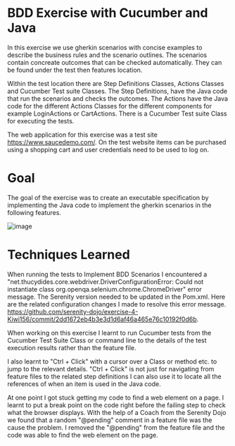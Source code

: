 # BDD Exercise with Cucumber and Java

In this exercise we use gherkin scenarios with concise examples to describe the business rules and the scenario outlines. The scenarios contain concreate outcomes that can be checked automatically. They can be found under the test then features location. 

Within the test location there are Step Definitions Classes, Actions Classes and Cucumber Test suite Classes. The Step Definitions, have the Java code that run the scenarios and checks the outcomes. The Actions have the Java code for the different Actions Classes for the different components for example LoginActions or CartActions. There is a Cucumber Test suite Class for executing the tests. 

The web application for this exercise was a test site https://www.saucedemo.com/. On the test website items can be purchased using a shopping cart and user credentials need to be used to log on.   

# Goal 

The goal of the exercise was to create an executable specification by implementing the Java code to implement the gherkin scenarios in the following features.

![image](https://github.com/serenity-dojo/exercise-4-Kiwi156/assets/73317499/be4d7e8e-b26b-417b-9a93-ad269fb21142)


# Techniques Learned

When running the tests to Implement BDD Scenarios I encountered a "net.thucydides.core.webdriver.DriverConfigurationError: Could not instantiate class org.openqa.selenium.chrome.ChromeDriver" error message. The Serenity version needed to be updated in the Pom.xml. Here are the related configuration changes I made to resolve this error message. https://github.com/serenity-dojo/exercise-4-Kiwi156/commit/2dd1672eb4b3e3d1d6af46a465e76c10192f0d6b.

When working on this exercise I learnt to run Cucumber tests from the Cucumber Test Suite Class or command line to the details of the test execution results rather than the feature file. 

I also learnt to "Ctrl + Click" with a cursor over a Class or method etc. to jump to the relevant details. "Ctrl + Click" is not just for navigating from feature files to the related step definitions I can also use it to locate all the references of when an item is used in the Java code.

At one point I got stuck getting my code to find a web element on a page. I learnt to put a break point on the code right before the failing step to check what the browser displays. With the help of a Coach from the Serenity Dojo we found that a random "@pending" comment in a feature file was the cause the problem. I removed the "@pending" from the feature file and the code was able to find the web element on the page.  

